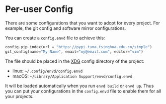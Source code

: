 # Per-user Config

There are some configurations that you want to adopt for every project. For example, the git config and software mirror configurations.

You can create a `config.envd` file to achieve this:

<custom-title title="config.envd">


```python title=config.envd
config.pip_index(url = "https://pypi.tuna.tsinghua.edu.cn/simple")
git_config(name="My Name", email="my@email.com", editor="vim")
```

</custom-title>

The file should be placed in the  [XDG](https://specifications.freedesktop.org/basedir-spec/basedir-spec-latest.html) config directory of the project:

- linux: `~/.config/envd/config.envd`
- macOS: `~/Library/Application Support/envd/config.envd`

It will be loaded automatically when you run `envd build` or `envd up`. Thus you can put your configurations in the `config.envd` file to enable them for all your projects.
